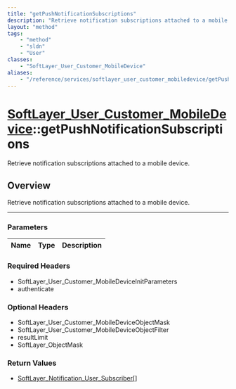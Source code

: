```yaml
---
title: "getPushNotificationSubscriptions"
description: "Retrieve notification subscriptions attached to a mobile device."
layout: "method"
tags:
    - "method"
    - "sldn"
    - "User"
classes:
    - "SoftLayer_User_Customer_MobileDevice"
aliases:
    - "/reference/services/softlayer_user_customer_mobiledevice/getPushNotificationSubscriptions"
---
```

# [SoftLayer_User_Customer_MobileDevice](/reference/services/SoftLayer_User_Customer_MobileDevice)::getPushNotificationSubscriptions


Retrieve notification subscriptions attached to a mobile device.


## Overview 
Retrieve notification subscriptions attached to a mobile device.

-----

### Parameters 
|Name | Type | Description |
| --- | --- | --- |


### Required Headers
* SoftLayer_User_Customer_MobileDeviceInitParameters
* authenticate


### Optional Headers
* SoftLayer_User_Customer_MobileDeviceObjectMask
* SoftLayer_User_Customer_MobileDeviceObjectFilter
* resultLimit
* SoftLayer_ObjectMask

### Return Values
* <a href='/reference/datatypes/SoftLayer_Notification_User_Subscriber'>SoftLayer_Notification_User_Subscriber[] </a>




